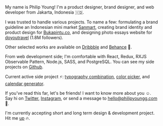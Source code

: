 <span class="main-highlight">My name is Philip Young</span>! I'm a product designer, brand designer, and web developer from Jakarta, Indonesia 🇮🇩.

I was trusted to handle various projects. To name a few: formulating a brand guideline an Indonesian mini market [Sanmart](https://www.behance.net/gallery/17555133/Sanmart), creating brand identity and product design for [Bukapintu.co](https://www.bukapintu.co), and designing photo essays website for [doyoutravel](http://www.doyoutravelphoto.com) (1.8M followers).

Other selected works are available on [Dribbble](https://dribbble.com/philipyoungg) and [Behance](https://www.behance.net/philipyoungg) 🙇.

From web development side; I'm comfortable with React, Redux, RXJS Observable Pattern, Node.js, SASS, and PostgreSQL. You can see my side projects on [Github](http://github.com/philipyoungg/).

Current active side project ⚡️: [typography combination](http://typography.philipyoungg.com), [color picker](http://color.philipyoungg.com), and [calendar generator](https://www.npmjs.com/package/@philipyoungg/calendar).

If you've read this far, let's be friends! I want to know more about you ☺️. Say hi on [Twitter](https://twitter.com/philipyoungg), [Instagram](https://www.instagram.com/philipyoungg), or send a message to [hello@philipyoungg.com](mailto:hello@philipyoungg.com?Subject=Hello!) 🙏.

I'm currently accepting short and long term design & development project. Hit me [up](/inquiry) 🔥.
